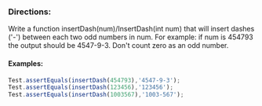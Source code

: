 ### Directions:

Write a function insertDash(num)/InsertDash(int num) that will insert dashes ('-') between each two odd numbers in num. For example: if num is 454793 the output should be 4547-9-3. Don't count zero as an odd number.

#### Examples:

```javascript
Test.assertEquals(insertDash(454793),'4547-9-3');
Test.assertEquals(insertDash(123456),'123456');
Test.assertEquals(insertDash(1003567),'1003-567');
```